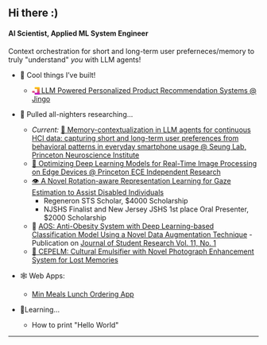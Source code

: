 ## Hi there :\)

#### AI Scientist, Applied ML System Engineer

Context orchestration for short and long-term user preferneces/memory to truly "understand" *you* with LLM agents!

- 👀 Cool things I’ve built!
  - <a href="https://www.jingo.app"><img src="assets/logos/jingo_logo.svg" width="15" height="15" style="vertical-align:middle;" /> LLM Powered Personalized Product Recommendation Systems @ Jingo</a>

- 🔭 Pulled all-nighters researching...
  - *Current:* [🧠 Memory-contextualization in LLM agents for continuous HCI data: capturing short and long-term user preferences from behavioral patterns in everyday smartphone usage @ Seung Lab, Princeton Neuroscience Institute](https://seunglab.org/)
  - [👾 Optimizing Deep Learning Models for Real-Time Image Processing on Edge Devices @ Princeton ECE Independent Research](https://drive.google.com/drive/folders/1kmWaPdm4uQ2wsyMKykRtTWMshUpPsdSa?usp=sharing)
  - [👁️ A Novel Rotation-aware Representation Learning for Gaze Estimation to Assist Disabled Individuals](https://github.com/smkim0508/Gaze_Estimation_Wheelchair)
    - Regeneron STS Scholar, $4000 Scholarship
    - NJSHS Finalist and New Jersey JSHS 1st place Oral Presenter, $2000 Scholarship
  - 🍔 [AOS: Anti-Obesity System with Deep Learning-based Classification Model Using a Novel Data Augmentation Technique](https://github.com/smkim0508/ObesityNutritionClassifier) - Publication on [Journal of Student Research Vol. 11, No. 1](https://www.jsr.org/hs/index.php/path/article/view/2349)
  - [📸 CEPELM: Cultural Emulsifier with Novel Photograph Enhancement System for Lost Memories](https://github.com/smkim0508/CEPELM)
- 🕸️ Web Apps:
  - [Min Meals Lunch Ordering App](https://github.com/smkim0508/Menu_Organizer.git)
- 🌱Learning...
  - How to print "Hello World"
---
<!-- [![GitHub Streak](https://streak-stats.demolab.com?user=smkim0508&mode=weekly)](https://git.io/streak-stats) -->
